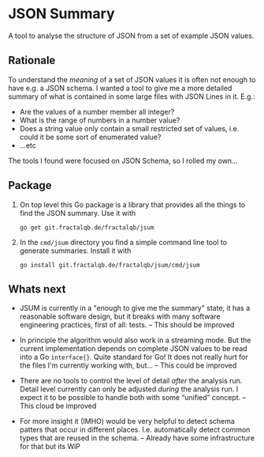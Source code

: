 # JSON Summary

A tool to analyse the structure of JSON from a set of example JSON values.

## Rationale

To understand the _meaning_ of a set of JSON values it is often not enough to
have e.g. a JSON schema. I wanted a tool to give me a more detailed summary
of what is contained in some large files with JSON Lines in it. E.g.:

- Are the values of a number member all integer?
- What is the range of numbers in a number value?
- Does a string value only contain a small restricted set of values, i.e. could
  it be some sort of enumerated value?
- …etc

The tools I found were focused on JSON Schema, so I rolled my own…
 
## Package

1. On top level this Go package is a library that provides all the things to
   find the JSON summary. Use it with
   
   `go get git.fractalqb.de/fractalqb/jsum`
   
2. In the `cmd/jsum` directory you find a simple command line tool to generate
   summaries. Install it with
   
   `go install git.fractalqb.de/fractalqb/jsum/cmd/jsum`

## Whats next
- JSUM is currently in a "enough to give me the summary" state, it has a
  reasonable software design, but it breaks with many software engineering
  practices, first of all: tests. – This should be improved

- In principle the algorithm would also work in a streaming mode. But the
  current implementation depends on complete JSON values to be read into a Go
  `interface{}`. Quite standard for Go! It does not really hurt for the files
  I'm currently working with, but… – This could be improved

- There are no tools to control the level of detail _after_ the analysis run.
  Detail level currently can only be adjusted _during_ the analysis run. I expect
  it to be possible to handle both with some “unified” concept. – This cloud be
  improved
  
- For more insight it (IMHO) would be very helpful to detect schema patters that
  occur in different places. I.e. automatically detect common types that are
  reused in the schema. – Already have some infrastructure for that but its WiP